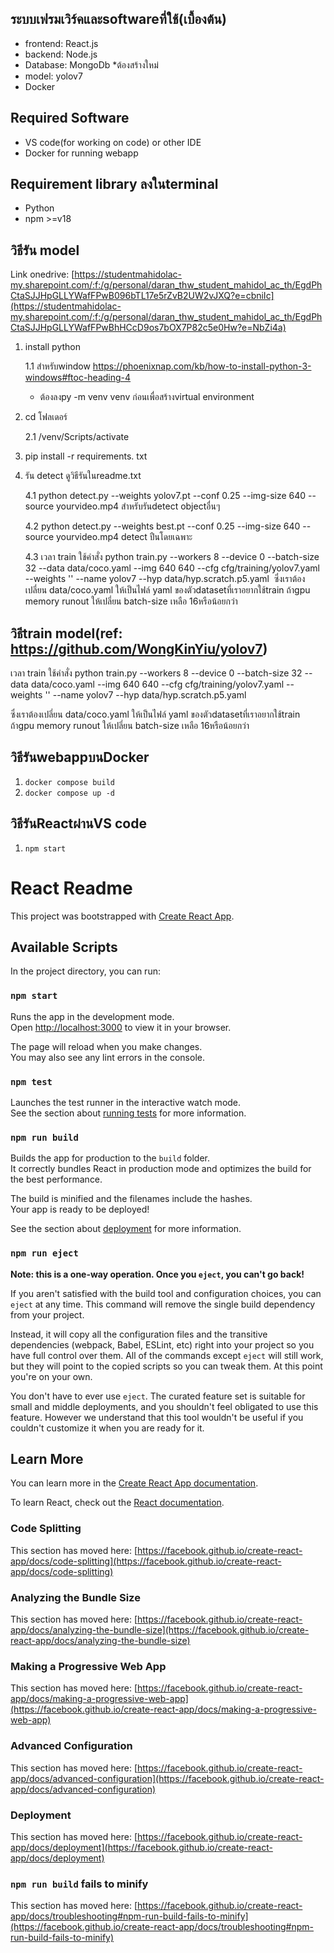 ## ระบบเฟรมเวิร์คและsoftwareที่ใช้(เบื้องต้น)
- frontend: React.js
- backend: Node.js
- Database: MongoDb *ต้องสร้างใหม่
- model: yolov7
- Docker

## Required Software
- VS code(for working on code) or other IDE
- Docker for running webapp
  
## Requirement library ลงในterminal
- Python
- npm >=v18

## วิธีรัน model
Link onedrive: [https://studentmahidolac-my.sharepoint.com/:f:/g/personal/daran_thw_student_mahidol_ac_th/EgdPhCtaSJJHpGLLYWafFPwB096bTL17e5rZvB2UW2vJXQ?e=cbniIc](https://studentmahidolac-my.sharepoint.com/:f:/g/personal/daran_thw_student_mahidol_ac_th/EgdPhCtaSJJHpGLLYWafFPwBhHCcD9os7bOX7P82c5e0Hw?e=NbZi4a)

1. install python
   
   1.1 สำหรับwindow
   https://phoenixnap.com/kb/how-to-install-python-3-windows#ftoc-heading-4
   - ต้องลงpy -m venv venv ก่อนเพื่อสร้างvirtual environment
3. cd โฟลเดอร์
   
   2.1 /venv/Scripts/activate 
5. pip install -r requirements. txt
6. รัน detect ดูวิธีรันในreadme.txt

   4.1 python detect.py --weights yolov7.pt --conf 0.25 --img-size 640 --source yourvideo.mp4 สำหรับรันdetect objectอื่นๆ
   
   4.2 python detect.py --weights best.pt --conf 0.25 --img-size 640 --source yourvideo.mp4 detect ปืนโดยเฉพาะ
   
   4.3 เวลา train ใช้คำสั่ง python train.py --workers 8 --device 0 --batch-size 32 --data data/coco.yaml --img 640 640 --cfg cfg/training/yolov7.yaml --weights '' --name yolov7 --hyp data/hyp.scratch.p5.yaml
 ซึ่งเราต้องเปลี่ยน data/coco.yaml ให้เป็นไฟล์ yaml ของตัวdatasetที่เราอยากใช้train ถ้าgpu memory runout ให้เปลี่ยน batch-size เหลือ 16หรือน้อยกว่า

## วิธีtrain model(ref: https://github.com/WongKinYiu/yolov7)
เวลา train ใช้คำสั่ง python train.py --workers 8 --device 0 --batch-size 32 --data data/coco.yaml --img 640 640 --cfg cfg/training/yolov7.yaml --weights '' --name yolov7 --hyp data/hyp.scratch.p5.yaml

ซึ่งเราต้องเปลี่ยน data/coco.yaml ให้เป็นไฟล์ yaml ของตัวdatasetที่เราอยากใช้train ถ้าgpu memory runout ให้เปลี่ยน batch-size เหลือ 16หรือน้อยกว่า

## วิธีรันwebappบนDocker
1. `docker compose build`
2. `docker compose up -d`

## วิธีรันReactผ่านVS code
1. `npm start`


# React Readme
This project was bootstrapped with [Create React App](https://github.com/facebook/create-react-app).

## Available Scripts

In the project directory, you can run:

### `npm start`

Runs the app in the development mode.\
Open [http://localhost:3000](http://localhost:3000) to view it in your browser.

The page will reload when you make changes.\
You may also see any lint errors in the console.

### `npm test`

Launches the test runner in the interactive watch mode.\
See the section about [running tests](https://facebook.github.io/create-react-app/docs/running-tests) for more information.

### `npm run build`

Builds the app for production to the `build` folder.\
It correctly bundles React in production mode and optimizes the build for the best performance.

The build is minified and the filenames include the hashes.\
Your app is ready to be deployed!

See the section about [deployment](https://facebook.github.io/create-react-app/docs/deployment) for more information.

### `npm run eject`

**Note: this is a one-way operation. Once you `eject`, you can't go back!**

If you aren't satisfied with the build tool and configuration choices, you can `eject` at any time. This command will remove the single build dependency from your project.

Instead, it will copy all the configuration files and the transitive dependencies (webpack, Babel, ESLint, etc) right into your project so you have full control over them. All of the commands except `eject` will still work, but they will point to the copied scripts so you can tweak them. At this point you're on your own.

You don't have to ever use `eject`. The curated feature set is suitable for small and middle deployments, and you shouldn't feel obligated to use this feature. However we understand that this tool wouldn't be useful if you couldn't customize it when you are ready for it.

## Learn More

You can learn more in the [Create React App documentation](https://facebook.github.io/create-react-app/docs/getting-started).

To learn React, check out the [React documentation](https://reactjs.org/).

### Code Splitting

This section has moved here: [https://facebook.github.io/create-react-app/docs/code-splitting](https://facebook.github.io/create-react-app/docs/code-splitting)

### Analyzing the Bundle Size

This section has moved here: [https://facebook.github.io/create-react-app/docs/analyzing-the-bundle-size](https://facebook.github.io/create-react-app/docs/analyzing-the-bundle-size)

### Making a Progressive Web App

This section has moved here: [https://facebook.github.io/create-react-app/docs/making-a-progressive-web-app](https://facebook.github.io/create-react-app/docs/making-a-progressive-web-app)

### Advanced Configuration

This section has moved here: [https://facebook.github.io/create-react-app/docs/advanced-configuration](https://facebook.github.io/create-react-app/docs/advanced-configuration)

### Deployment

This section has moved here: [https://facebook.github.io/create-react-app/docs/deployment](https://facebook.github.io/create-react-app/docs/deployment)

### `npm run build` fails to minify

This section has moved here: [https://facebook.github.io/create-react-app/docs/troubleshooting#npm-run-build-fails-to-minify](https://facebook.github.io/create-react-app/docs/troubleshooting#npm-run-build-fails-to-minify)


